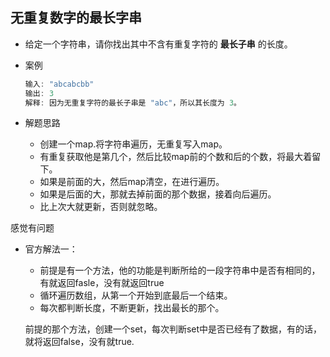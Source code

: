## 无重复数字的最长字串

- 给定一个字符串，请你找出其中不含有重复字符的 **最长子串** 的长度。

- 案例

  ```java
  输入: "abcabcbb"
  输出: 3 
  解释: 因为无重复字符的最长子串是 "abc"，所以其长度为 3。
  ```

  

- 解题思路

  - 创建一个map.将字符串遍历，无重复写入map。
  - 有重复获取他是第几个，然后比较map前的个数和后的个数，将最大着留下。
  - 如果是前面的大，然后map清空，在进行遍历。
  - 如果是后面的大，那就去掉前面的那个数据，接着向后遍历。
  - 比上次大就更新，否则就忽略。

感觉有问题





- 官方解法一：

  - 前提是有一个方法，他的功能是判断所给的一段字符串中是否有相同的，有就返回fasle，没有就返回true
  - 循环遍历数组，从第一个开始到底最后一个结束。
  - 每次都判断长度，不断更新，找出最长的那个。

  前提的那个方法，创建一个set，每次判断set中是否已经有了数据，有的话，就将返回false，没有就true.